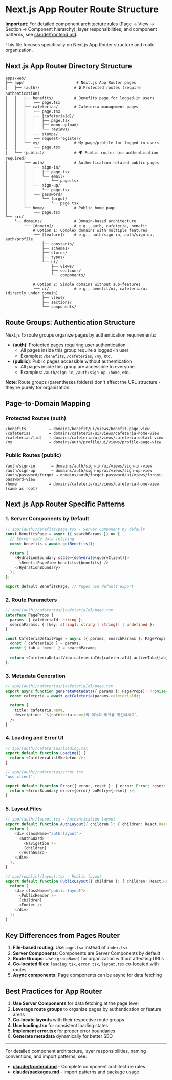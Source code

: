 # Next.js App Router Route Structure

**Important**: For detailed component architecture rules (Page → View → Section → Component hierarchy), layer responsibilities, and component patterns, see [claude/frontend.md](./frontend.md).

This file focuses specifically on Next.js App Router structure and route organization.

## Next.js App Router Directory Structure

```
apps/web/
├── app/                       # Next.js App Router pages
│   ├── (auth)/               # 🔒 Protected routes (require authentication)
│   │   ├── benefits/         # Benefits page for logged-in users
│   │   │   └── page.tsx
│   │   ├── cafeterias/       # Cafeteria management pages
│   │   │   ├── page.tsx
│   │   │   ├── [cafeteriaId]/
│   │   │   │   ├── page.tsx
│   │   │   │   ├── menu-upload/
│   │   │   │   └── reviews/
│   │   │   ├── stamps/
│   │   │   └── request-register/
│   │   └── my/               # My page/profile for logged-in users
│   │       └── page.tsx
│   └── (public)/             # 🌍 Public routes (no authentication required)
│       ├── auth/             # Authentication-related public pages
│       │   ├── sign-in/
│       │   │   ├── page.tsx
│       │   │   └── email/
│       │   │       └── page.tsx
│       │   ├── sign-up/
│       │   │   └── page.tsx
│       │   └── password/
│       │       └── forgot/
│       │           └── page.tsx
│       └── home/             # Public home page
│           └── page.tsx
└── src/
    └── domains/              # Domain-based architecture
        └── [domain]/         # e.g., auth, cafeteria, benefit
            # Option 1: Complex domains with multiple features
            └── [feature]/    # e.g., auth/sign-in, auth/sign-up, auth/profile
                ├── constants/
                ├── schemas/
                ├── stores/
                ├── types/
                └── ui/
                    ├── views/
                    ├── sections/
                    └── components/

            # Option 2: Simple domains without sub-features
            └── ui/           # e.g., benefit/ui, cafeteria/ui (directly under domain)
                ├── views/
                ├── sections/
                └── components/
```

## Route Groups: Authentication Structure

Next.js 15 route groups organize pages by authentication requirements:

- **(auth)**: Protected pages requiring user authentication
  - All pages inside this group require a logged-in user
  - Examples: `/benefits`, `/cafeterias`, `/my`, etc.
- **(public)**: Public pages accessible without authentication
  - All pages inside this group are accessible to everyone
  - Examples: `/auth/sign-in`, `/auth/sign-up`, `/home`, etc.

**Note**: Route groups (parentheses folders) don't affect the URL structure - they're purely for organization.

## Page-to-Domain Mapping

### Protected Routes (auth)
```
/benefits          → domains/benefit/ui/views/benefit-page-view
/cafeterias        → domains/cafeteria/ui/views/cafeteria-home-view
/cafeterias/[id]   → domains/cafeteria/ui/views/cafeteria-detail-view
/my                → domains/auth/profile/ui/views/profile-page-view
```

### Public Routes (public)
```
/auth/sign-in       → domains/auth/sign-in/ui/views/sign-in-view
/auth/sign-up       → domains/auth/sign-up/ui/views/sign-up-view
/auth/password/forgot → domains/auth/forgot-password/ui/views/forgot-password-view
/home              → domains/cafeteria/ui/views/cafeteria-home-view (same as root)
```

## Next.js App Router Specific Patterns

### 1. Server Components by Default
```typescript
// app/(auth)/benefits/page.tsx - Server Component by default
const BenefitsPage = async ({ searchParams }) => {
  // Server-side data fetching
  const benefits = await getBenefits();
  
  return (
    <HydrationBoundary state={dehydrate(queryClient)}>
      <BenefitPageView benefits={benefits} />
    </HydrationBoundary>
  );
};

export default BenefitsPage; // Pages use default export
```

### 2. Route Parameters
```typescript
// app/(auth)/cafeterias/[cafeteriaId]/page.tsx
interface PageProps {
  params: { cafeteriaId: string };
  searchParams: { [key: string]: string | string[] | undefined };
}

const CafeteriaDetailPage = async ({ params, searchParams }: PageProps) => {
  const { cafeteriaId } = params;
  const { tab = 'menu' } = searchParams;
  
  return <CafeteriaDetailView cafeteriaId={cafeteriaId} activeTab={tab} />;
};
```

### 3. Metadata Generation
```typescript
// app/(auth)/cafeterias/[cafeteriaId]/page.tsx
export async function generateMetadata({ params }: PageProps): Promise<Metadata> {
  const cafeteria = await getCafeteria(params.cafeteriaId);
  
  return {
    title: cafeteria.name,
    description: `${cafeteria.name}의 메뉴와 리뷰를 확인하세요`,
  };
}
```

### 4. Loading and Error UI
```typescript
// app/(auth)/cafeterias/loading.tsx
export default function Loading() {
  return <CafeteriaListSkeleton />;
}

// app/(auth)/cafeterias/error.tsx
'use client';

export default function Error({ error, reset }: { error: Error; reset: () => void }) {
  return <ErrorBoundary error={error} onRetry={reset} />;
}
```

### 5. Layout Files
```typescript
// app/(auth)/layout.tsx - Authentication layout
export default function AuthLayout({ children }: { children: React.ReactNode }) {
  return (
    <div className="auth-layout">
      <AuthGuard>
        <Navigation />
        {children}
      </AuthGuard>
    </div>
  );
}

// app/(public)/layout.tsx - Public layout
export default function PublicLayout({ children }: { children: React.ReactNode }) {
  return (
    <div className="public-layout">
      <PublicHeader />
      {children}
      <Footer />
    </div>
  );
}
```

## Key Differences from Pages Router

1. **File-based routing**: Use `page.tsx` instead of `index.tsx`
2. **Server Components**: Components are Server Components by default
3. **Route Groups**: Use `(groupName)` for organization without affecting URLs
4. **Co-located files**: `loading.tsx`, `error.tsx`, `layout.tsx` co-located with routes
5. **Async components**: Page components can be async for data fetching

## Best Practices for App Router

1. **Use Server Components** for data fetching at the page level
2. **Leverage route groups** to organize pages by authentication or feature areas
3. **Co-locate layouts** with their respective route groups
4. **Use loading.tsx** for consistent loading states
5. **Implement error.tsx** for proper error boundaries
6. **Generate metadata** dynamically for better SEO

---

For detailed component architecture, layer responsibilities, naming conventions, and import patterns, see:
- **[claude/frontend.md](./frontend.md)** - Complete component architecture rules
- **[claude/packages.md](./packages.md)** - Import patterns and package usage